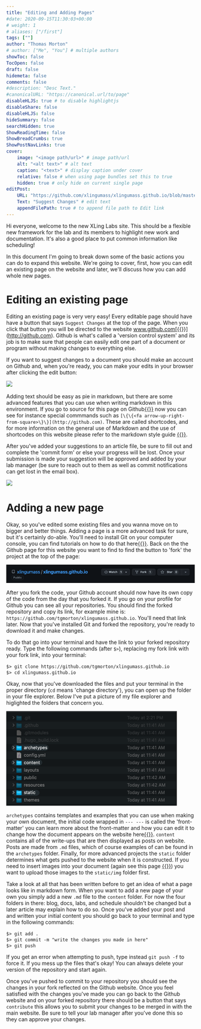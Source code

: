 ```yaml
---
title: "Editing and Adding Pages"
#date: 2020-09-15T11:30:03+00:00
# weight: 1
# aliases: ["/first"]
tags: [""]
author: "Thomas Morton"
# author: ["Me", "You"] # multiple authors
showToc: false
TocOpen: false
draft: false
hidemeta: false
comments: false
#description: "Desc Text."
#canonicalURL: "https://canonical.url/to/page"
disableHLJS: true # to disable highlightjs
disableShare: false
disableHLJS: false
hideSummary: false
searchHidden: true
ShowReadingTime: false
ShowBreadCrumbs: true
ShowPostNavLinks: true
cover:
    image: "<image path/url>" # image path/url
    alt: "<alt text>" # alt text
    caption: "<text>" # display caption under cover
    relative: false # when using page bundles set this to true
    hidden: true # only hide on current single page
editPost:
    URL: "https://github.com/xlingumass/xlingumass.github.io/blob/master/content"
    Text: "Suggest Changes" # edit text
    appendFilePath: true # to append file path to Edit link
---
```


Hi everyone, welcome to the new XLing Labs site. This should be a flexible new framework for the lab and its members to highlight new work and documentation. It's also a good place to put common information like scheduling!

In this document I'm going to break down some of the basic actions you can do to expand this website. We're going to cover, first, how you can edit an existing page on the website and later, we'll discuss how you can add whole new pages. 

# Editing an existing page

Editing an existing page is very very easy! Every editable page should have have a button that says `Suggest Changes` at the top of the page. When you click that button you will be directed to the website www.github.com[{{<fa arrow-up-right-from-square>}}](http://github.com). Github is what's called a 'version control system' and its job is to make sure that people can easily edit one part of a document or program without making changes to everything else. 

If you want to suggest changes to a document you should make an account on Github and, when you're ready, you can make your edits in your browser after clicking the edit button:

![](/img/editpage.png)

Adding text should be easy as pie in markdown, but there are some advanced features that you can use when writing markdown in this environment. If you go to source for this page on Github[{{<fa arrow-up-right-from-square>}}](https://github.com/xlingumass/xlingumass.github.io/blob/master/content/docs/firstpost.md) now you can see for instance special commmands such as `[\{\{<fa arrow-up-right-from-square>\}\}](http://github.com)`. These are called shortcodes, and for more information on the general use of Markdown and the use of shortcodes on this website please refer to the markdown style guide [{{<fa link>}}](/docs/mdguide.md).

After you've added your suggestions to an article file, be sure to fill out and complete the 'commit form' or else your progress will be lost. Once your submission is made your suggestion will be approved and added by your lab manager (be sure to reach out to them as well as commit notifications can get lost in the email box). 

![](/img/commit.png)

# Adding a new page

Okay, so you've edited some existing files and you wanna move on to bigger and better things. Adding a page is a more advanced task for sure, but it's certainly do-able. You'll need to install Git on your computer console, you can find tutorials on how to do that here[{{<fa arrow-up-right-from-square>}}](https://git-scm.com/book/en/v2/Getting-Started-Installing-Git). Back on the the Github page for this website you want to find to find the button to 'fork' the project at the top of the page:

![](/img/fork.png)

After you fork the code, your Github account should now have its own copy of the code from the day that you forked it. If you go on your profile for Github you can see all your repositories. You should find the forked repository and copy its link, for example mine is: `https://github.com/tgmorton/xlingumass.github.io`. You'll need that link later. Now that you've installed Git and forked the repository, you're ready to download it and make changes.

To do that go into your terminal and have the link to your forked repository ready. Type the following commands (after `$>`), replacing my fork link with your fork link, into your terminal:

```
$> git clone https://github.com/tgmorton/xlingumass.github.io
$> cd xlingumass.github.io
```

Okay, now that you've downloaded the files and put your terminal in the proper directory (`cd` means 'change directory'), you can open up the folder in your file explorer. Below I've put a picture of my file explorer and higlighted the folders that concern you. 

![](/img/hugofile.png)

`archetypes` contains templates and examples that you can use when making your own document, the initial code wrapped in `--- ---` is called the 'front-matter' you can learn more about the front-matter and how you can edit it to change how the document appears on the website here[{{<fa link>}}](/docs/mdguide.md). `content` contains all of the write-ups that are then displayed as posts on website. Posts are made from `.md` files, which of course examples of can be found in the `archetypes` folder. Finally, for more advanced projects the `static` folder determines what gets pushed to the website when it is constructed. If you need to insert images into your document (again see this page [{{<fa link>}}](/docs/mdguide.md)) you want to upload those images to the `static/img` folder first.

Take a look at all that has been written before to get an idea of what a page looks like in markdown form. When you want to add a new page of your own you simply add a new `.md` file to the `content` folder. For now the four folders in there: blog, docs, labs, and schedule shouldn't be changed but a later article may explain how to do so. Once you've added your post and and written your initial content you should go back to your terminal and type in the following commands:

```
$> git add .
$> git commit -m "write the changes you made in here"
$> git push
```

If you get an error when attempting to push, type instead `git push -f` to force it. If you mess up the files that's okay! You can always delete your version of the repository and start again.

Once you've pushed to commit to your repository you should see the changes in your fork reflected on the Github website. Once you feel satisfied with the changes you've made you can go back to the Github website and on your forked repository there should be a button that says `contribute` this allows you to submit your changes to be merged in with the main website. Be sure to tell your lab manager after you've done this so they can approve your changes. 